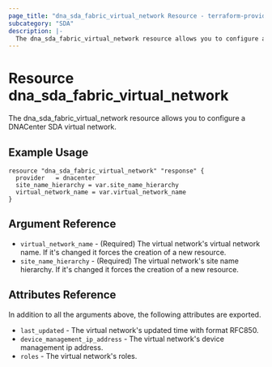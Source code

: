 ```yaml
---
page_title: "dna_sda_fabric_virtual_network Resource - terraform-provider-dnacenter"
subcategory: "SDA"
description: |-
  The dna_sda_fabric_virtual_network resource allows you to configure a DNACenter SDA virtual network.
---
```


# Resource dna_sda_fabric_virtual_network

The dna_sda_fabric_virtual_network resource allows you to configure a DNACenter SDA virtual network.

## Example Usage

```hcl
resource "dna_sda_fabric_virtual_network" "response" {
  provider   = dnacenter
  site_name_hierarchy = var.site_name_hierarchy
  virtual_network_name = var.virtual_network_name
}
```

## Argument Reference

- `virtual_network_name` - (Required) The virtual network's virtual network name. If it's changed it forces the creation of a new resource.
- `site_name_hierarchy` - (Required) The virtual network's site name hierarchy. If it's changed it forces the creation of a new resource.

## Attributes Reference

In addition to all the arguments above, the following attributes are exported.

- `last_updated` - The virtual network's updated time with format RFC850.
- `device_management_ip_address` - The virtual network's device management ip address.
- `roles` - The virtual network's roles.
